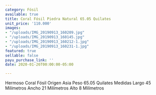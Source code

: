 ```yaml
---
category: Fósil
available: true
title: Coral Fósil Piedra Natural 65.05 Quilates
unit_price: '110.000'
images:
- "/uploads/IMG_20190913_160209.jpg"
- "/uploads/IMG_20190913_160145.jpg"
- "/uploads/IMG_20190913_160212-1.jpg"
- "/uploads/IMG_20190913_160231-1.jpg"
featured: true
sellable: false
payu_purchase_link: ''
date: 2020-01-26T00:00:00-05:00

---
```

Hermoso Coral Fósil Origen Asia Peso 65.05 Quilates Medidas Largo 45 Milímetros Ancho 21 Milímetros Alto 8 Milímetros